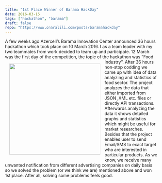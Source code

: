 ```yaml
---
title: "1st Place Winner of Barama HackDay"
date: 2016-03-15
tags: ["hackathon", "barama"]
draft: false
repo: "https://www.onaralili.com/posts/baramahackday"
---
```


A few weeks ago Azercell’s Barama Innovation Center announced 36 hours hackathon which took place on 10 March 2016. I as a team leader with my two teammates from work decided to team up and participate. 12 March was the first day of the competition, the topic of the hackathon was “Food Industry”. After 36 
<img src="/images/hackh.jpg"  style="width: 300px;float:left;margin:1em"/>
hours non-stop codding we came up with idea of data analyzing and statistics of food sector. The project analyzes the data that either imported from JSON ,XML etc. files or directly API transactions. Afterwards analyzing the data it shows detailed graphs and statistics which might be useful for market researches. Besides that the project enables user to send Email/SMS to exact target who are interested in particular products. As we know, we receive many unwanted notification from different advertising companies on daily basis so we solved the problem (or we think we are) mentioned above and won 1st place.
After all, solving some problems feels good.